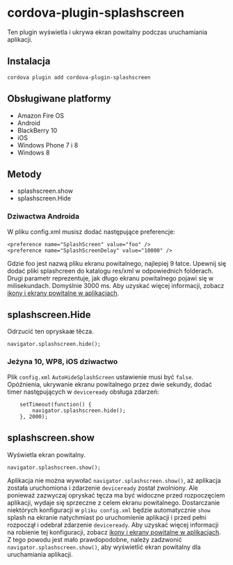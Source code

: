 <!---
    Licensed to the Apache Software Foundation (ASF) under one
    or more contributor license agreements.  See the NOTICE file
    distributed with this work for additional information
    regarding copyright ownership.  The ASF licenses this file
    to you under the Apache License, Version 2.0 (the
    "License"); you may not use this file except in compliance
    with the License.  You may obtain a copy of the License at

      http://www.apache.org/licenses/LICENSE-2.0

    Unless required by applicable law or agreed to in writing,
    software distributed under the License is distributed on an
    "AS IS" BASIS, WITHOUT WARRANTIES OR CONDITIONS OF ANY
    KIND, either express or implied.  See the License for the
    specific language governing permissions and limitations
    under the License.
-->

# cordova-plugin-splashscreen

Ten plugin wyświetla i ukrywa ekran powitalny podczas uruchamiania aplikacji.

## Instalacja

    cordova plugin add cordova-plugin-splashscreen

## Obsługiwane platformy

* Amazon Fire OS
* Android
* BlackBerry 10
* iOS
* Windows Phone 7 i 8
* Windows 8

## Metody

* splashscreen.show
* splashscreen.Hide

### Dziwactwa Androida

W pliku config.xml musisz dodać następujące preferencje:

    <preference name="SplashScreen" value="foo" />
    <preference name="SplashScreenDelay" value="10000" />

Gdzie foo jest nazwą pliku ekranu powitalnego, najlepiej 9 łatce. Upewnij się dodać pliki splashcreen do katalogu
res/xml w odpowiednich folderach. Drugi parametr reprezentuje, jak długo ekranu powitalnego pojawi się w milisekundach.
Domyślnie 3000 ms. Aby uzyskać więcej informacji, zobacz [ikony i ekrany powitalne w aplikacjach][1].

[1]: http://cordova.apache.org/docs/en/edge/config_ref_images.md.html

## splashscreen.Hide

Odrzucić ten opryskaæ têcza.

    navigator.splashscreen.hide();

### Jeżyna 10, WP8, iOS dziwactwo

Plik `config.xml` `AutoHideSplashScreen` ustawienie musi być `false`. Opóźnienia, ukrywanie ekranu powitalnego przez
dwie sekundy, dodać timer następujących w `deviceready` obsługa zdarzeń:

        setTimeout(function() {
            navigator.splashscreen.hide();
        }, 2000);

## splashscreen.show

Wyświetla ekran powitalny.

    navigator.splashscreen.show();

Aplikacja nie można wywołać `navigator.splashscreen.show()`, aż aplikacja została uruchomiona i zdarzenie `deviceready`
został zwolniony. Ale ponieważ zazwyczaj opryskać tęcza ma być widoczne przed rozpoczęciem aplikacji, wydaje się
sprzeczne z celem ekranu powitalnego. Dostarczanie niektórych konfiguracji w `pliku config.xml` będzie
automatycznie `show` splash na ekranie natychmiast po uruchomienie aplikacji i przed pełni rozpoczął i odebrał
zdarzenie `deviceready`. Aby uzyskać więcej informacji na robienie tej konfiguracji,
zobacz [ikony i ekrany powitalne w aplikacjach][1]. Z tego powodu jest mało prawdopodobne, należy
zadzwonić `navigator.splashscreen.show()`, aby wyświetlić ekran powitalny dla uruchamiania aplikacji.
